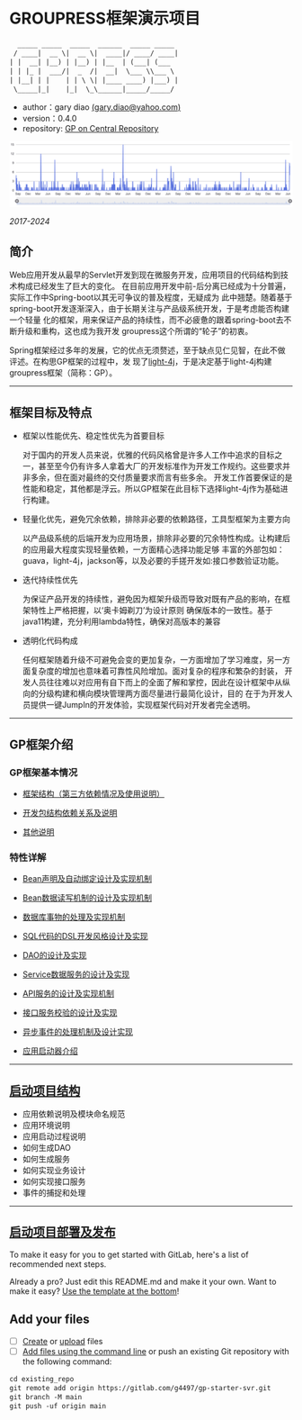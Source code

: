 # GROUPRESS框架演示项目

      _____ _____  _____  ______  _____ _____
     / ____|  __ \|  __ \|  ____|/ ____/ ____|
    | |  __| |__) | |__) | |__  | (___| (___
    | | |_ |  ___/|  _  /|  __|  \___ \\___ \
    | |__| | |    | | \ \| |____ ____) |___) |
     \_____|_|    |_|  \_\______|_____/_____/

  * author：gary diao [(gary.diao@yahoo.com)](gary.diao@yahoo.com)
  * version：0.4.0
  * repository: [GP on Central Repository](https://central.sonatype.com/search?q=groupress)

![](./gp.help/frame-commits.png)

*2017-2024*

## 简介

Web应用开发从最早的Servlet开发到现在微服务开发，应用项目的代码结构到技术构成已经发生了巨大的变化。
在目前应用开发中前-后分离已经成为十分普遍，实际工作中Spring-boot以其无可争议的普及程度，无疑成为
此中翘楚。随着基于spring-boot开发逐渐深入，由于长期关注与产品级系统开发，于是考虑能否构建一个轻量
化的框架，用来保证产品的持续性，而不必疲惫的跟着spring-boot去不断升级和重构，这也成为我开发
groupress这个所谓的“轮子”的初衷。

Spring框架经过多年的发展，它的优点无须赘述，至于缺点见仁见智，在此不做评述。在构思GP框架的过程中，发
现了[light-4j](https://github.com/networknt/light-4j)，于是决定基于light-4j构建groupress框架（简称：GP）。

*** 

## 框架目标及特点

* 框架以性能优先、稳定性优先为首要目标

    对于国内的开发人员来说，优雅的代码风格曾是许多人工作中追求的目标之一，甚至至今仍有许多人拿着大厂的开发标准作为开发工作规约。这些要求并非多余，但在面对最终的交付质量要求而言有些多余。
    开发工作首要保证的是性能和稳定，其他都是浮云。所以GP框架在此目标下选择light-4j作为基础进行构建。

* 轻量化优先，避免冗余依赖，排除非必要的依赖路径，工具型框架为主要方向

    以产品级系统的后端开发为应用场景，排除非必要的冗余特性构成。让构建后的应用最大程度实现轻量依赖，一方面精心选择功能足够
    丰富的外部包如：guava，light-4j，jackson等，以及必要的手搓开发如:接口参数验证功能。

* 迭代持续性优先
    
    为保证产品开发的持续性，避免因为框架升级而导致对既有产品的影响，在框架特性上严格把握，以‘奥卡姆剃刀’为设计原则
    确保版本的一致性。基于java11构建，充分利用lambda特性，确保对高版本的兼容

* 透明化代码构成

    任何框架随着升级不可避免会变的更加复杂，一方面增加了学习难度，另一方面复杂度的增加也意味着可靠性风险增加。面对复杂的程序和繁杂的封装，
    开发人员往往难以对应用有自下而上的全面了解和掌控，因此在设计框架中从纵向的分级构建和横向模块管理两方面尽量进行最简化设计，目的
    在于为开发人员提供一键JumpIn的开发体验，实现框架代码对开发者完全透明。

***

## GP框架介绍

### GP框架基本情况

  * [框架结构（第三方依赖情况及使用说明）](./gp.help/framework.md)

  * [开发包结构依赖关系及说明](./gp.help/framework/lib-structure.md)

  * [其他说明](./gp.help/framework/lib-other.md)

### 特性详解

  * [Bean声明及自动绑定设计及实现机制](./gp.help/framework/bean-bind.md)

  * [Bean数据读写机制的设计及实现机制](./gp.help/framework/bean-rw.md)

  * [数据库事物的处理及实现机制](./gp.help/framework/db-trans.md)

  * [SQL代码的DSL开发风格设计及实现](./gp.help/framework/sql-dsl.md)

  * [DAO的设计及实现](./gp.help/framework/dao-intro.md)

  * [Service数据服务的设计及实现](./gp.help/framework/service-intro.md)

  * [API服务的设计及实现机制](./gp.help/framework/api-intro.md) 

  * [接口服务校验的设计及实现](./gp.help/framework/api-valid.md)

  * [异步事件的处理机制及设计实现](./gp.help/framework/eventbus-intro.md)

  * [应用启动器介绍](./gp.help/framework/app-intro.md)

  
***

## [启动项目结构](./gp.help/project.md)

  * 应用依赖说明及模块命名规范
  * 应用环境说明
  * 应用启动过程说明
  * 如何生成DAO
  * 如何生成服务
  * 如何实现业务设计
  * 如何实现接口服务
  * 事件的捕捉和处理

***

## [启动项目部署及发布](./gp.help/deploy.md)

To make it easy for you to get started with GitLab, here's a list of recommended next steps.

Already a pro? Just edit this README.md and make it your own. Want to make it easy? [Use the template at the bottom](#editing-this-readme)!

## Add your files

- [ ] [Create](https://docs.gitlab.com/ee/user/project/repository/web_editor.html#create-a-file) or [upload](https://docs.gitlab.com/ee/user/project/repository/web_editor.html#upload-a-file) files
- [ ] [Add files using the command line](https://docs.gitlab.com/ee/gitlab-basics/add-file.html#add-a-file-using-the-command-line) or push an existing Git repository with the following command:

```
cd existing_repo
git remote add origin https://gitlab.com/g4497/gp-starter-svr.git
git branch -M main
git push -uf origin main
```
